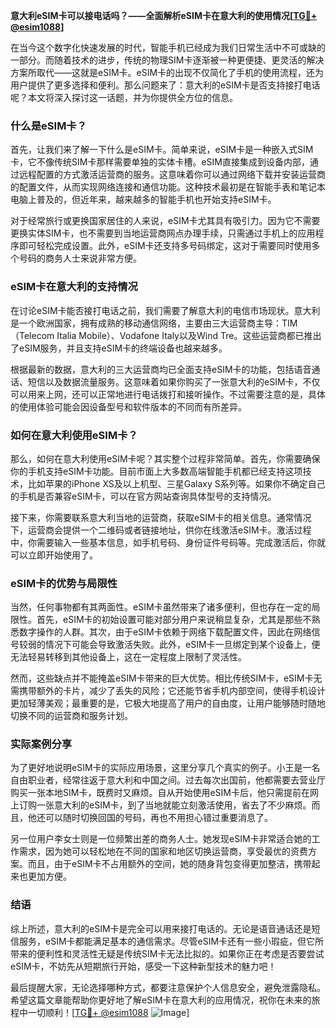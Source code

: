 **意大利eSIM卡可以接电话吗？——全面解析eSIM卡在意大利的使用情况[[TG💪+ @esim1088](https://t.me/s/esim1088)]**

在当今这个数字化快速发展的时代，智能手机已经成为我们日常生活中不可或缺的一部分。而随着技术的进步，传统的物理SIM卡逐渐被一种更便捷、更灵活的解决方案所取代——这就是eSIM卡。eSIM卡的出现不仅简化了手机的使用流程，还为用户提供了更多选择和便利。那么问题来了：意大利的eSIM卡是否支持接打电话呢？本文将深入探讨这一话题，并为你提供全方位的信息。

### 什么是eSIM卡？

首先，让我们来了解一下什么是eSIM卡。简单来说，eSIM卡是一种嵌入式SIM卡，它不像传统SIM卡那样需要单独的实体卡槽。eSIM直接集成到设备内部，通过远程配置的方式激活运营商的服务。这意味着你可以通过网络下载并安装运营商的配置文件，从而实现网络连接和通信功能。这种技术最初是在智能手表和笔记本电脑上普及的，但近年来，越来越多的智能手机也开始支持eSIM卡。

对于经常旅行或更换国家居住的人来说，eSIM卡尤其具有吸引力。因为它不需要更换实体SIM卡，也不需要到当地运营商网点办理手续，只需通过手机上的应用程序即可轻松完成设置。此外，eSIM卡还支持多号码绑定，这对于需要同时使用多个号码的商务人士来说非常方便。

### eSIM卡在意大利的支持情况

在讨论eSIM卡能否接打电话之前，我们需要了解意大利的电信市场现状。意大利是一个欧洲国家，拥有成熟的移动通信网络，主要由三大运营商主导：TIM（Telecom Italia Mobile）、Vodafone Italy以及Wind Tre。这些运营商都已推出了eSIM服务，并且支持eSIM卡的终端设备也越来越多。

根据最新的数据，意大利的三大运营商均已全面支持eSIM卡的功能，包括语音通话、短信以及数据流量服务。这意味着如果你购买了一张意大利的eSIM卡，不仅可以用来上网，还可以正常地进行电话拨打和接听操作。不过需要注意的是，具体的使用体验可能会因设备型号和软件版本的不同而有所差异。

### 如何在意大利使用eSIM卡？

那么，如何在意大利使用eSIM卡呢？其实整个过程非常简单。首先，你需要确保你的手机支持eSIM卡功能。目前市面上大多数高端智能手机都已经支持这项技术，比如苹果的iPhone XS及以上机型、三星Galaxy S系列等。如果你不确定自己的手机是否兼容eSIM卡，可以在官方网站查询具体型号的支持情况。

接下来，你需要联系意大利当地的运营商，获取eSIM卡的相关信息。通常情况下，运营商会提供一个二维码或者链接地址，供你在线激活eSIM卡。激活过程中，你需要输入一些基本信息，如手机号码、身份证件号码等。完成激活后，你就可以立即开始使用了。

### eSIM卡的优势与局限性

当然，任何事物都有其两面性。eSIM卡虽然带来了诸多便利，但也存在一定的局限性。首先，eSIM卡的初始设置可能对部分用户来说稍显复杂，尤其是那些不熟悉数字操作的人群。其次，由于eSIM卡依赖于网络下载配置文件，因此在网络信号较弱的情况下可能会导致激活失败。此外，eSIM卡一旦绑定到某个设备上，便无法轻易转移到其他设备上，这在一定程度上限制了灵活性。

然而，这些缺点并不能掩盖eSIM卡带来的巨大优势。相比传统SIM卡，eSIM卡无需携带额外的卡片，减少了丢失的风险；它还能节省手机内部空间，使得手机设计更加轻薄美观；最重要的是，它极大地提高了用户的自由度，让用户能够随时随地切换不同的运营商和服务计划。

### 实际案例分享

为了更好地说明eSIM卡的实际应用场景，这里分享几个真实的例子。小王是一名自由职业者，经常往返于意大利和中国之间。过去每次出国前，他都需要去营业厅购买一张本地SIM卡，既费时又麻烦。自从开始使用eSIM卡后，他只需提前在网上订购一张意大利的eSIM卡，到了当地就能立刻激活使用，省去了不少麻烦。而且，他还可以随时切换回国的号码，再也不用担心错过重要消息了。

另一位用户李女士则是一位频繁出差的商务人士。她发现eSIM卡非常适合她的工作需求，因为她可以轻松地在不同的国家和地区切换运营商，享受最优的资费方案。而且，由于eSIM卡不占用额外的空间，她的随身背包变得更加整洁，携带起来也更加方便。

### 结语

综上所述，意大利的eSIM卡是完全可以用来接打电话的。无论是语音通话还是短信服务，eSIM卡都能满足基本的通信需求。尽管eSIM卡还有一些小瑕疵，但它所带来的便利性和灵活性无疑是传统SIM卡无法比拟的。如果你正在考虑是否要尝试eSIM卡，不妨先从短期旅行开始，感受一下这种新型技术的魅力吧！

最后提醒大家，无论选择哪种方式，都要注意保护个人信息安全，避免泄露隐私。希望这篇文章能帮助你更好地了解eSIM卡在意大利的应用情况，祝你在未来的旅程中一切顺利！[[TG💪+ @esim1088](https://t.me/s/esim1088) ![Image](https://i.postimg.cc/4NQfJmqS/Snipaste-2025-05-13-00-14-12.png)]